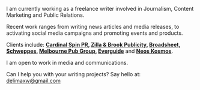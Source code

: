 I am currently working as a freelance writer involved in Journalism, Content Marketing and Public Relations. 

Recent work ranges from writing news articles and media releases, to activating social media campaigns and promoting events and products.

Clients include: **[Cardinal Spin PR](http://www.cardinalspin.com.au/), [Zilla & Brook Publicity](http://www.zillaandbrook.com.au/), [Broadsheet](http://www.broadsheet.com.au/melbourne/), [Schweppes](http://www.cocktailrevolution.com.au/), [Melbourne Pub Group](http://www.thepublican.com.au/), [Everguide](http://www.everguide.com.au/)** and **[Neos Kosmos](http://www.neoskosmos.com.au/news/en)**. 

I am open to work in media and communications. 


Can I help you with your writing projects? Say hello at: [delimaxw@gmail.com](mailto:delimaxw@gmail.com)